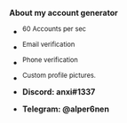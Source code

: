 **About my account generator**

* <sup>60 Accounts per sec
* <sup>Email verification
* <sup>Phone verification
* <sup>Custom profile pictures.

* **Discord: anxi#1337**
* **Telegram: @alper6nen**
